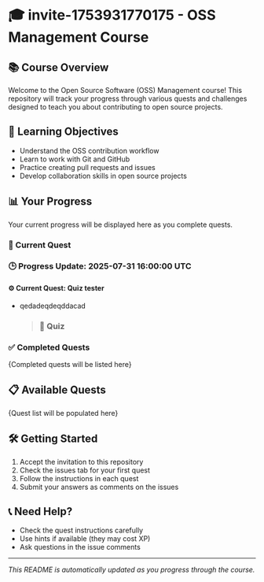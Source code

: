 # 🎓 invite-1753931770175 - OSS Management Course

## 📚 Course Overview
Welcome to the Open Source Software (OSS) Management course! This repository will track your progress through various quests and challenges designed to teach you about contributing to open source projects.

## 🎯 Learning Objectives
- Understand the OSS contribution workflow
- Learn to work with Git and GitHub
- Practice creating pull requests and issues
- Develop collaboration skills in open source projects

## 📊 Your Progress
Your current progress will be displayed here as you complete quests.

### 🚀 Current Quest
### 🕒 Progress Update: 2025-07-31 16:00:00 UTC

#### ⚙️ Current Quest: Quiz tester
- qedadeqdeqddacad
  > ### 🧠 Quiz


### ✅ Completed Quests
{Completed quests will be listed here}

## 📋 Available Quests
{Quest list will be populated here}

## 🛠️ Getting Started
1. Accept the invitation to this repository
2. Check the issues tab for your first quest
3. Follow the instructions in each quest
4. Submit your answers as comments on the issues

## 📞 Need Help?
- Check the quest instructions carefully
- Use hints if available (they may cost XP)
- Ask questions in the issue comments

---
*This README is automatically updated as you progress through the course.*